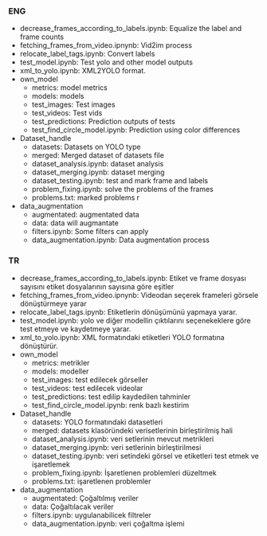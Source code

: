 <h3>ENG</h3>
<ul>
<li>decrease_frames_according_to_labels.ipynb: Equalize the label and frame counts</li>
<li>fetching_frames_from_video.ipnynb: Vid2im process</li>
<li>relocate_label_tags.ipynb: Convert labels</li>
<li>test_model.ipynb: Test yolo and other model outputs</li>
<li>xml_to_yolo.ipynb: XML2YOLO format.</li>
<li>
  own_model
  <ul>
    <li>metrics: model metrics</li>
    <li>models: models</li>
    <li>test_images: Test images</li>
    <li>test_videos: Test vids</li>
    <li>test_predictions: Prediction outputs of tests</li>
    <li>test_find_circle_model.ipynb: Prediction using color differences</li>
  </ul>
</li>
<li>
    Dataset_handle
    <ul>
      <li>datasets: Datasets on YOLO type</li>
      <li>merged: Merged dataset of datasets file</li>
      <li>dataset_analysis.ipynb: dataset analysis</li>
      <li>dataset_merging.ipynb: dataset merging</li>
      <li>dataset_testing.ipynb: test and mark frame and labels</li>
      <li>problem_fixing.ipynb: solve the problems of the frames </li>
      <li>problems.txt: marked problems r</li>
    </ul>
</li>
<li>
  data_augmentation
  <ul>
    <li>augmentated: augmentated data</li>
    <li>data: data will augmantate</li>
    <li>filters.ipynb: Some filters can apply</li>
    <li>data_augmentation.ipynb: Data augmentation process</li>
  </ul>
</li>
</ul>



<h3>TR</h3>
<ul>
<li>decrease_frames_according_to_labels.ipynb: Etiket ve frame dosyası sayısını etiket dosyalarının sayısına göre eşitler</li>
<li>fetching_frames_from_video.ipnynb: Videodan seçerek frameleri görsele dönüştürmeye yarar</li>
<li>relocate_label_tags.ipynb: Etiketlerin dönüşümünü yapmaya yarar.</li>
<li>test_model.ipynb: yolo ve diğer modellin çıktılarını seçenekeklere göre test etmeye ve kaydetmeye yarar.</li>
<li>xml_to_yolo.ipynb: XML formatındaki etiketleri YOLO formatına dönüştürür.</li>
<li>
  own_model
  <ul>
    <li>metrics: metrikler</li>
    <li>models: modeller</li>
    <li>test_images: test edilecek görseller</li>
    <li>test_videos: test edilecek videolar</li>
    <li>test_predictions: test edilip kaydedilen tahminler</li>
    <li>test_find_circle_model.ipynb: renk bazlı kestirim</li>
  </ul>
</li>
<li>
    Dataset_handle
    <ul>
      <li>datasets: YOLO formatındaki datasetleri</li>
      <li>merged: datasets klasöründeki verisetlerinin birleştirilmiş hali</li>
      <li>dataset_analysis.ipynb: veri setlerinin mevcut metrikleri</li>
      <li>dataset_merging.ipynb: veri setlerinin birleştirilmesi</li>
      <li>dataset_testing.ipynb: veri setindeki görsel ve etiketleri test etmek ve işaretlemek</li>
      <li>problem_fixing.ipynb: İşaretlenen problemleri düzeltmek </li>
      <li>problems.txt: işaretlenen problemler</li>
    </ul>
</li>
<li>
  data_augmentation
  <ul>
    <li>augmentated: Çoğaltılmış veriler</li>
    <li>data: Çoğaltılacak veriler</li>
    <li>filters.ipynb: uygulanabilicek filtreler</li>
    <li>data_augmentation.ipynb: veri çoğaltma işlemi</li>
  </ul>
</li>
</ul>

